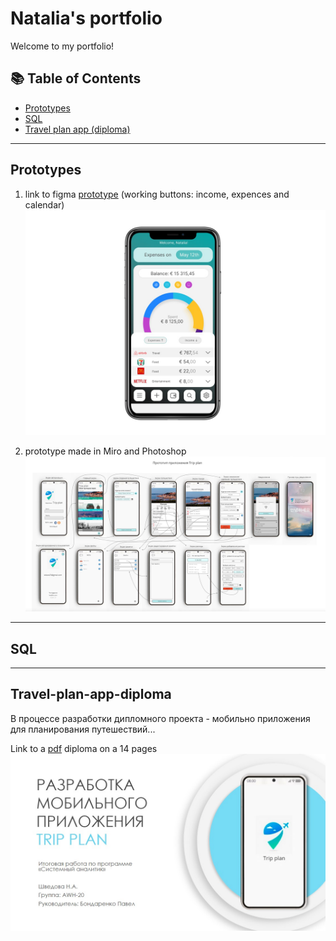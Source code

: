 <h1>Natalia's portfolio</h1>

Welcome to my portfolio!
## 📚 Table of Contents

- [Prototypes](#Prototypes)
- [SQL](#SQL)
- [Travel plan app (diploma)](#Travel-plan-app-diploma)



___

## Prototypes
1. link to figma <a href="https://www.figma.com/proto/fKyYFi0qrNkGeUYZLYyP6y/%D0%9F%D1%80%D0%BE%D1%82%D0%BE%D1%82%D0%B8%D0%BF?node-id=2-3&scaling=scale-down&page-id=1%3A2&starting-point-node-id=2%3A3&mode=design&t=d8PeZjRUUQvIGgCz-1" target="_blank">prototype</a> (working buttons: income, expences and calendar)
![Screenshot of a home screen](figma.jpg)

2. prototype made in Miro and Photoshop
![Screenshot](prototype_diploma.jpg)
___

## SQL

___

## Travel-plan-app-diploma
В процессе разработки дипломного проекта - мобильно приложения для планирования путешествий...

Link to a [pdf](https://github.com/nataliashved/portfolio/blob/7d7978b8157ae4e6478324dbeb71b38c5bbcc0b4/%D0%9F%D1%80%D0%B5%D0%B7%D0%B5%D0%BD%D1%82%D0%B0%D1%86%D0%B8%D1%8F%20%D0%94%D0%B8%D0%BF%D0%BB%D0%BE%D0%BC.pptx.pdf) diploma on a 14 pages
![Screenshot](diploma_title.jpg)
